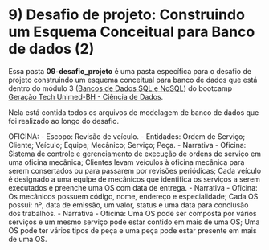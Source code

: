 # 9) Desafio de projeto: Construindo um Esquema Conceitual para Banco de dados (2)

Essa pasta **09-desafio_projeto** é uma pasta específica para o desafio de projeto construindo um esquema conceitual para banco de dados que está dentro do módulo 3 ([Bancos de Dados SQL e NoSQL](github.com/PedroHeeger/boot/tree/teste/dio/dados_unimed_1/03-modulo_database)) do bootcamp [Geração Tech Unimed-BH - Ciência de Dados](https://github.com/PedroHeeger/boot/tree/teste/dio/dados_unimed_1).

Nela está contida todos os arquivos de modelagem de banco de dados que foi realizado ao longo do desafio.

OFICINA:
    - Escopo: Revisão de veículo.
    - Entidades: Ordem de Serviço; Cliente; Veículo; Equipe; Mecânico; Serviço; Peça.
    - Narrativa - Oficina: Sistema de controle e gerenciamento de execução de ordens de serviço em uma oficina mecânica; Clientes levam veículos à oficina mecânica para serem consertados ou para passarem por revisões periódicas; Cada veículo é designado a uma equipe de mecânicos que identifica os serviços a serem executados e preenche uma OS com data de entrega.
    - Narrativa - Oficina: Os mecânicos possuem código, nome, endereço e especialidade; Cada OS possui: nº, data de emissão, um valor, status e uma data para conclusão dos trabalhos.
    - Narrativa - Oficina: Uma OS pode ser composta por vários serviços e um mesmo serviço pode estar contido em mais de uma OS; Uma OS pode ter vários tipos de peça e uma peça pode estar presente em mais de uma OS.